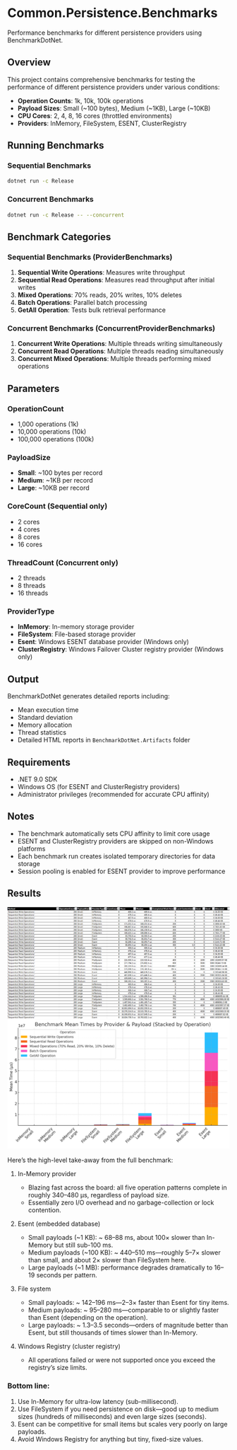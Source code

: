 # Common.Persistence.Benchmarks

Performance benchmarks for different persistence providers using BenchmarkDotNet.

## Overview

This project contains comprehensive benchmarks for testing the performance of different persistence providers under various conditions:

- **Operation Counts**: 1k, 10k, 100k operations
- **Payload Sizes**: Small (~100 bytes), Medium (~1KB), Large (~10KB)
- **CPU Cores**: 2, 4, 8, 16 cores (throttled environments)
- **Providers**: InMemory, FileSystem, ESENT, ClusterRegistry

## Running Benchmarks

### Sequential Benchmarks

```bash
dotnet run -c Release
```

### Concurrent Benchmarks

```bash
dotnet run -c Release -- --concurrent
```

## Benchmark Categories

### Sequential Benchmarks (ProviderBenchmarks)

1. **Sequential Write Operations**: Measures write throughput
2. **Sequential Read Operations**: Measures read throughput after initial writes
3. **Mixed Operations**: 70% reads, 20% writes, 10% deletes
4. **Batch Operations**: Parallel batch processing
5. **GetAll Operation**: Tests bulk retrieval performance

### Concurrent Benchmarks (ConcurrentProviderBenchmarks)

1. **Concurrent Write Operations**: Multiple threads writing simultaneously
2. **Concurrent Read Operations**: Multiple threads reading simultaneously
3. **Concurrent Mixed Operations**: Multiple threads performing mixed operations

## Parameters

### OperationCount
- 1,000 operations (1k)
- 10,000 operations (10k)
- 100,000 operations (100k)

### PayloadSize
- **Small**: ~100 bytes per record
- **Medium**: ~1KB per record
- **Large**: ~10KB per record

### CoreCount (Sequential only)
- 2 cores
- 4 cores
- 8 cores
- 16 cores

### ThreadCount (Concurrent only)
- 2 threads
- 8 threads
- 16 threads

### ProviderType
- **InMemory**: In-memory storage provider
- **FileSystem**: File-based storage provider
- **Esent**: Windows ESENT database provider (Windows only)
- **ClusterRegistry**: Windows Failover Cluster registry provider (Windows only)

## Output

BenchmarkDotNet generates detailed reports including:
- Mean execution time
- Standard deviation
- Memory allocation
- Thread statistics
- Detailed HTML reports in `BenchmarkDotNet.Artifacts` folder

## Requirements

- .NET 9.0 SDK
- Windows OS (for ESENT and ClusterRegistry providers)
- Administrator privileges (recommended for accurate CPU affinity)

## Notes

- The benchmark automatically sets CPU affinity to limit core usage
- ESENT and ClusterRegistry providers are skipped on non-Windows platforms
- Each benchmark run creates isolated temporary directories for data storage
- Session pooling is enabled for ESENT provider to improve performance

## Results

![Benchmark results1](./BenchmarkDotNet.Artifacts/results/benchmark1.png)
![Benchmark Results](./BenchmarkDotNet.Artifacts/results/benchmark.png)

Here’s the high-level take-away from the full benchmark:

1. In-Memory provider

   - Blazing fast across the board: all five operation patterns complete in roughly 340–480 µs, regardless of payload size.
   - Essentially zero I/O overhead and no garbage-collection or lock contention.

2. Esent (embedded database)

   - Small payloads (~1 KB): ~ 68–88 ms, about 100× slower than In-Memory but still sub-100 ms.
   - Medium payloads (~100 KB): ~ 440–510 ms—roughly 5–7× slower than small, and about 2× slower than FileSystem here.
   - Large payloads (~1 MB): performance degrades dramatically to 16–19 seconds per pattern.

3. File system

   - Small payloads: ~ 142–196 ms—2–3× faster than Esent for tiny items.
   - Medium payloads: ~ 95–280 ms—comparable to or slightly faster than Esent (depending on the operation).
   - Large payloads: ~ 1.3–3.5 seconds—orders of magnitude better than Esent, but still thousands of times slower than In-Memory.

4. Windows Registry (cluster registry)

   - All operations failed or were not supported once you exceed the registry’s size limits.

### Bottom line:

1. Use In-Memory for ultra-low latency (sub-millisecond).
2. Use FileSystem if you need persistence on disk—good up to medium sizes (hundreds of milliseconds) and even large sizes (seconds).
3. Esent can be competitive for small items but scales very poorly on large payloads.
4. Avoid Windows Registry for anything but tiny, fixed-size values.